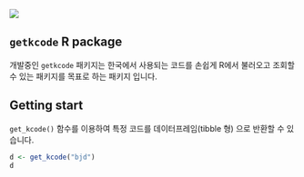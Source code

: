 ![](https://i1.wp.com/whiterivernow.com/wp-content/uploads/2018/12/Under-Construction-Sign.png?fit=1230%2C580&ssl=1)

## `getkcode` R package

개발중인 `getkcode` 패키지는 한국에서 사용되는 코드를 손쉽게 R에서 불러오고 조회할 수 있는 패키지를 목표로 하는 패키지 입니다.

## Getting start

`get_kcode()` 함수를 이용하여 특정 코드를 데이터프레임(tibble 형) 으로 반환할 수 있습니다.


```r
d <- get_kcode("bjd")
d
```

